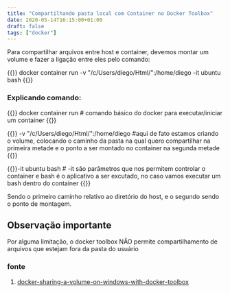 ```yaml
---
title: "Compartilhando pasta local com Container no Docker Toolbox"
date: 2020-05-14T16:15:00+01:00
draft: false
tags: ["docker"]
---
```


Para compartilhar arquivos entre host e container, devemos montar um volume e fazer a ligação entre eles pelo comando:

{{<highlight docker >}}
docker container run -v "/c/Users/diego/Html/":/home/diego -it ubuntu bash
{{</highlight >}}

### Explicando comando:
{{<highlight docker >}} docker container run # comando básico do docker para executar/iniciar um container {{</highlight >}}

{{<highlight docker >}} -v "/c/Users/diego/Html/":/home/diego #aqui de fato estamos criando o volume, colocando o caminho da pasta na qual quero compartilhar na primeira metade e o ponto a ser montado no container na segunda metade {{</highlight >}}

{{<highlight docker >}}-it ubuntu bash # -it são parâmetros que nos permitem controlar o container e bash é o aplicativo a ser excutado, no caso vamos executar um bash dentro do container {{</highlight>}}

Sendo o primeiro caminho relativo ao diretório do host, e o segundo sendo o ponto de montagem. 

## Observação importante
Por alguma limitação, o docker toolbox NÃO permite compartilhamento de arquivos que estejam fora da pasta do usuário

### fonte
1. [docker-sharing-a-volume-on-windows-with-docker-toolbox](https://stackoverflow.com/questions/34161352/docker-sharing-a-volume-on-windows-with-docker-toolbox)